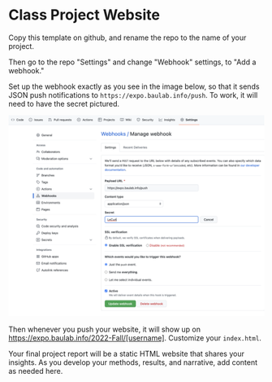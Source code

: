 # Class Project Website 

Copy this template on github, and rename the repo to the name of your project.

Then go to the repo "Settings" and change "Webhook" settings, to "Add a webhook."

Set up the webhook exactly as you see in the image below, so that it sends
JSON push notifications to `https://expo.baulab.info/push`.  To work, it will
need to have the secret pictured.

<img src="webhook.png" style="max-width:100%">

Then whenever you push your website, it will show up on
https://expo.baulab.info/2022-Fall/[username].  Customize your
`index.html`.

Your final project report will be a static HTML website that
shares your insights.  As you develop your
methods, results, and narrative, add content as needed here.
